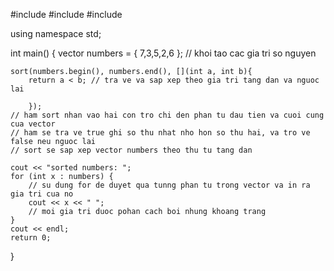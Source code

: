 #include <iostream>
#include <vector>
#include <algorithm>

using namespace std;

int main() {
	vector<int> numbers = { 7,3,5,2,6 };
	// khoi tao cac gia tri so nguyen 

	sort(numbers.begin(), numbers.end(), [](int a, int b){
		return a < b; // tra ve va sap xep theo gia tri tang dan va nguoc lai 

		});
	// ham sort nhan vao hai con tro chi den phan tu dau tien va cuoi cung cua vector
	// ham se tra ve true ghi so thu nhat nho hon so thu hai, va tro ve false neu nguoc lai
	// sort se sap xep vector numbers theo thu tu tang dan  

	cout << "sorted numbers: ";
	for (int x : numbers) {
		// su dung for de duyet qua tunng phan tu trong vector va in ra gia tri cua no
		cout << x << " ";
		// moi gia tri duoc pohan cach boi nhung khoang trang
	}
	cout << endl;
	return 0;
}
